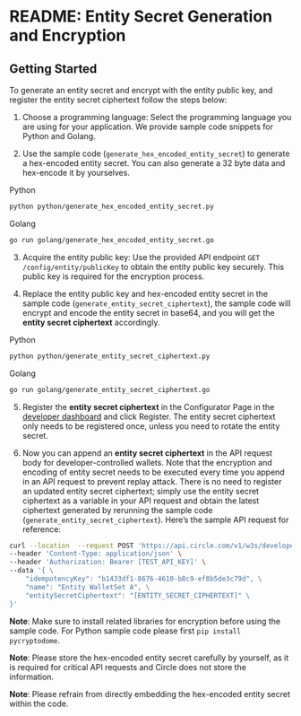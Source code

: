# README: Entity Secret Generation and Encryption

## Getting Started

To generate an entity secret and encrypt with the entity public key, and register the entity secret ciphertext follow the steps below:

1. Choose a programming language: Select the programming language you are using for your application. We provide sample code snippets for Python and Golang.

2. Use the sample code (`generate_hex_encoded_entity_secret`) to generate a hex-encoded entity secret. You can also generate a 32 byte data and hex-encode it by yourselves.

Python
```bash
python python/generate_hex_encoded_entity_secret.py
```

Golang
```bash
go run golang/generate_hex_encoded_entity_secret.go
```


3. Acquire the entity public key: Use the provided API endpoint `GET /config/entity/publicKey` to obtain the entity public key securely. This public key is required for the encryption process.

4. Replace the entity public key and hex-encoded entity secret in the sample code (`generate_entity_secret_ciphertext`), the sample code will encrypt and encode the entity secret in base64, and you will get the **entity secret ciphertext** accordingly.

Python
```bash
python python/generate_entity_secret_ciphertext.py
```

Golang
```bash
go run golang/generate_entity_secret_ciphertext.go
```

5. Register the **entity secret ciphertext** in the Configurator Page in the [developer dashboard](https://console.circle.com/wallets/dev/configurator) and click Register. The entity secret ciphertext only needs to be registered once, unless you need to rotate the entity secret.

6. Now you can append an **entity secret ciphertext** in the API request body for developer-controlled wallets. Note that the encryption and encoding of entity secret needs to be executed every time you append in an API request to prevent replay attack. There is no need to register an updated entity secret ciphertext; simply use the entity secret ciphertext as a variable in your API request and obtain the latest ciphertext generated by rerunning the sample code (`generate_entity_secret_ciphertext`). Here’s the sample API request for reference: 

```bash
curl --location  --request POST 'https://api.circle.com/v1/w3s/developer/walletSets' \
--header 'Content-Type: application/json' \
--header 'Authorization: Bearer [TEST_API_KEY]' \
--data '{ \
    "idempotencyKey": "b1433df1-8676-4610-b8c9-ef8b5de3c79d", \
    "name": "Entity WalletSet A", \
    "entitySecretCiphertext": "[ENTITY_SECRET_CIPHERTEXT]" \
}'
```

**Note**: Make sure to install related libraries for encryption before using the sample code. For Python sample code please first `pip install pycryptodome`.

**Note**: Please store the hex-encoded entity secret carefully by yourself, as it is required for critical API requests and Circle does not store the information.

**Note**: Please refrain from directly embedding the hex-encoded entity secret within the code.
